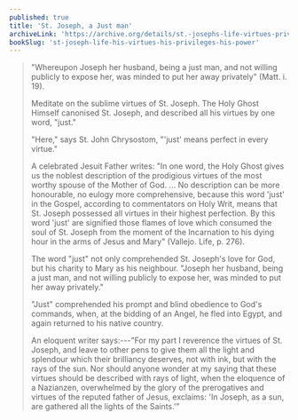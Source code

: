 ```yaml
---
published: true
title: 'St. Joseph, a Just man'
archiveLink: 'https://archive.org/details/st.-josephs-life-virtues-privileges-power/page/319?view=theater'
bookSlug: 'st-joseph-life-his-virtues-his-privileges-his-power'
---
```


> "Whereupon Joseph her husband, being a just man, and not willing publicly to expose her, was minded to put her away privately" (Matt. i. 19).
>
> Meditate on the sublime virtues of St. Joseph. The Holy Ghost Himself canonised St. Joseph, and described all his virtues by one word, "just."
>
> "Here," says St. John Chrysostom, "'just' means perfect in every virtue."
>
> A celebrated Jesuit Father writes: "In one word, the Holy Ghost gives us the noblest description of the prodigious virtues of the most worthy spouse of the Mother of God. ... No description can be more honourable, no eulogy more comprehensive, because this word 'just' in the Gospel, according to commentators on Holy Writ, means that St. Joseph possessed all virtues in their highest perfection. By this word 'just' are signified those flames of love which consumed the soul of St. Joseph from the moment of the Incarnation to his dying hour in the arms of Jesus and Mary" (Vallejo. Life, p. 276).
>
> The word "just" not only comprehended St. Joseph's love for God, but his charity to Mary as his neighbour. "Joseph her husband, being a just man, and not willing publicly to expose her, was minded to put her away privately."
>
> "Just" comprehended his prompt and blind obedience to God's commands, when, at the bidding of an Angel, he fled into Egypt, and again returned to his native country.
>
> An eloquent writer says:---"For my part I reverence the virtues of St. Joseph, and leave to other pens to give them all the light and splendour which their brilliancy deserves, not with ink, but with the rays of the sun. Nor should anyone wonder at my saying that these virtues should be described with rays of light, when the eloquence of a Nazianzen, overwhelmed by the glory of the prerogatives and virtues of the reputed father of Jesus, exclaims: 'In Joseph, as a sun, are gathered all the lights of the Saints.'"
